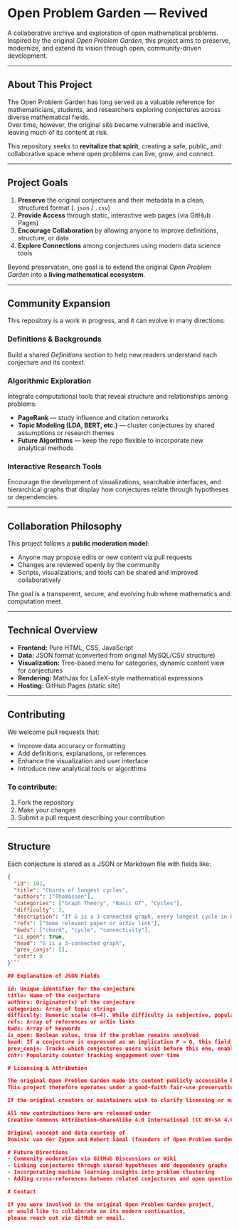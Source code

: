 # Open Problem Garden — Revived

A collaborative archive and exploration of open mathematical problems.  
Inspired by the original *Open Problem Garden*, this project aims to preserve, modernize, and extend its vision through open, community-driven development.

---

## About This Project

The Open Problem Garden has long served as a valuable reference for mathematicians, students, and researchers exploring conjectures across diverse mathematical fields.  
Over time, however, the original site became vulnerable and inactive, leaving much of its content at risk.

This repository seeks to **revitalize that spirit**, creating a safe, public, and collaborative space where open problems can live, grow, and connect.

---

## Project Goals

1. **Preserve** the original conjectures and their metadata in a clean, structured format (`.json` / `.csv`)
2. **Provide Access** through static, interactive web pages (via GitHub Pages)
3. **Encourage Collaboration** by allowing anyone to improve definitions, structure, or data
4. **Explore Connections** among conjectures using modern data science tools

Beyond preservation, one goal is to extend the original *Open Problem Garden* into a **living mathematical ecosystem**.

---

## Community Expansion

This repository is a work in progress, and it can evolve in many directions:

### Definitions & Backgrounds
Build a shared *Definitions* section to help new readers understand each conjecture and its context.

### Algorithmic Exploration
Integrate computational tools that reveal structure and relationships among problems:
- **PageRank** — study influence and citation networks  
- **Topic Modeling (LDA, BERT, etc.)** — cluster conjectures by shared assumptions or research themes  
- **Future Algorithms** — keep the repo flexible to incorporate new analytical methods  

### Interactive Research Tools
Encourage the development of visualizations, searchable interfaces, and hierarchical graphs that display how conjectures relate through hypotheses or dependencies.

---

## Collaboration Philosophy

This project follows a **public moderation model**:

- Anyone may propose edits or new content via pull requests  
- Changes are reviewed openly by the community  
- Scripts, visualizations, and tools can be shared and improved collaboratively  

The goal is a transparent, secure, and evolving hub where mathematics and computation meet.

---

## Technical Overview

- **Frontend:** Pure HTML, CSS, JavaScript  
- **Data:** JSON format (converted from original MySQL/CSV structure)  
- **Visualization:** Tree-based menu for categories, dynamic content view for conjectures  
- **Rendering:** MathJax for LaTeX-style mathematical expressions  
- **Hosting:** GitHub Pages (static site)  

---

## Contributing

We welcome pull requests that:
- Improve data accuracy or formatting  
- Add definitions, explanations, or references  
- Enhance the visualization and user interface  
- Introduce new analytical tools or algorithms  

### To contribute:
1. Fork the repository  
2. Make your changes  
3. Submit a pull request describing your contribution  

---

## Structure

Each conjecture is stored as a JSON or Markdown file with fields like:

```json
{
  "id": 101,
  "title": "Chords of longest cycles",
  "authors": ["Thomassen"],
  "categories": ["Graph Theory", "Basic GT", "Cycles"],
  "difficulty": 3,
  "description": "If G is a 3-connected graph, every longest cycle in G has a chord.",
  "refs": ["Some relevant paper or arXiv link"],
  "kwds": ["chord", "cycle", "connectivity"],
  "is_open": true,
  "head": "G is a 3-connected graph",
  "prev_conjs": [],
  "cntr": 0
}```

## Explanation of JSON Fields

id: Unique identifier for the conjecture
title: Name of the conjecture
authors: Originator(s) of the conjecture
categories: Array of topic strings
difficulty: Numeric scale (0–4). While difficulty is subjective, popularity or research activity could serve as a proxy metric.
refs: Array of references or arXiv links
kwds: Array of keywords
is_open: Boolean value, true if the problem remains unsolved
head: If a conjecture is expressed as an implication P → Q, this field represents P
prev_conjs: Tracks which conjectures users visit before this one, enabling PageRank-style linkage
cntr: Popularity counter tracking engagement over time

# Licensing & Attribution

The original Open Problem Garden made its content publicly accessible but did not specify a license.
This project therefore operates under a good-faith fair-use preservation model for educational and research purposes.

If the original creators or maintainers wish to clarify licensing or ownership, this repository will comply and coordinate accordingly.

All new contributions here are released under
Creative Commons Attribution–ShareAlike 4.0 International (CC BY-SA 4.0).

Original concept and data courtesy of
Dominic van der Zypen and Robert Šámal (founders of Open Problem Garden).

# Future Directions
- Community moderation via GitHub Discussions or Wiki
- Linking conjectures through shared hypotheses and dependency graphs
- Incorporating machine learning insights into problem clustering
- Adding cross-references between related conjectures and open questions

# Contact

If you were involved in the original Open Problem Garden project,
or would like to collaborate on its modern continuation,
please reach out via GitHub or email.
